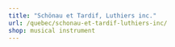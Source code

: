 ```yaml
---
title: "Schönau et Tardif, Luthiers inc."
url: /quebec/schonau-et-tardif-luthiers-inc/
shop: musical instrument
---
```

